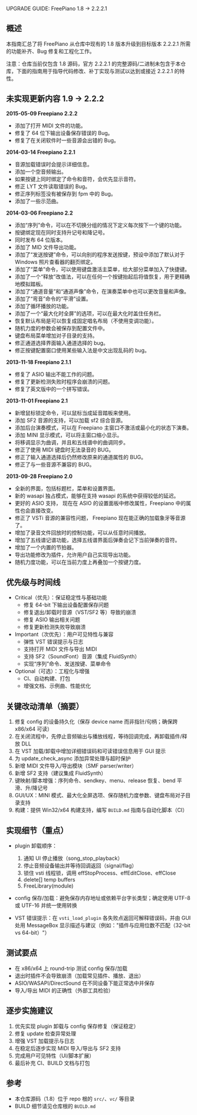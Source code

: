 UPGRADE GUIDE: FreePiano 1.8 -> 2.2.2.1

概述
----
本指南汇总了将 FreePiano 从仓库中现有的 1.8 版本升级到目标版本 2.2.2.1 所需的功能补齐、Bug 修复和工程化工作。

注意：仓库当前仅包含 1.8 源码，官方 2.2.2.1 的完整源码/二进制未包含于本仓库，下面的指南用于指导代码修改、补丁实现与测试以达到或接近 2.2.2.1 的特性。

未实现更新内容 1.9 -> 2.2.2
----------------
**2015-05-09 Freepiano 2.2.2**
* 添加了打开 MIDI 文件的功能。
* 修复了 64 位下输出设备保存错误的 Bug。
* 修复了在关闭软件时一些音源会出错的 Bug。

**2014-03-14 Freepiano 2.2.1**
* 音源加载错误时会提示详细信息。
* 添加一个空音频输出。
* 如果按键上同时绑定了命令和音符，会优先显示音符。
* 修正 LYT 文件读取错误的 Bug。
* 修正序列标签没有被保存到 fpm 中的 Bug。
* 添加了一些示范曲。

**2014-03-06 Freepiano 2.2**
* 添加“序列”命令，可以在不切换分组的情况下定义每次按下一个键的功能。
* 按键绑定现在同时支持升记号和降记号。
* 同时发布 64 位版本。
* 添加了 MID 文件导出功能。
* 添加了“发送按键”命令，可以向别的程序发送按键，预设中添加了默认对于 Windows 照片查看器的翻页绑定。
* 添加了“菜单”命令，可以使用键盘激活主菜单，给大部分菜单加入了快捷键。
* 添加了一个“释放”改值法，可以在任何一个按键抬起后将值恢复，用于更精确地模拟踏板。
* 添加了“通道音量”和“通道声像”命令，在演奏菜单中也可以更改音量和声像。
* 添加了“弯音”命令的“平滑”设置。
* 添加了循环播放的功能。
* 添加了一个“最大化时全屏”的选项，可以在最大化时盖住任务栏。
* 恢复默认布局是可以恢复成固定唱名布局（不使用变调功能）。
* 随机力度的参数会被保存到配置文件中。
* 键盘布局菜单增加对子目录的支持。
* 修正通道选择界面输入通道选择的 bug。
* 修正按键配置窗口使用某些输入法是中文出现乱码的 bug。

**2013-11-18 Freepiano 2.1.1**
* 修复了 ASIO 输出不能工作的问题。
* 修复了更新检测失败时程序会崩溃的问题。
* 修复了英文版中的一个拼写错误。

**2013-11-01 Freepiano 2.1**
* 新增鼠标锁定命令，可以鼠标当成延音踏板来使用。
* 添加 SF2 音源的支持，可以加载 sf2 综合音源。
* 添加后台演奏模式，可以在 Freepiano 主窗口不激活或最小化的状态下演奏。
* 添加 MINI 显示模式，可以将主窗口缩小显示。
* 将移调显示为曲调，并且和五线谱中的曲调同步。
* 修正了使用 MIDI 键盘时无法录音的 BUG。
* 修正了输入通道选择后仍然修改原来的通道属性的 BUG。
* 修正了与一些音源不兼容的 BUG。

**2013-09-28 Freepiano 2.0**
* 全新的界面，包括标题栏，菜单和设置界面。
* 新的 wasapi 独占模式，能够在支持 wasapi 的系统中获得较低的延迟。
* 更好的 ASIO 支持， 现在在 ASIO 的设置面板中修改属性，Freepiano 中的属性也会直接改变。
* 修正了 VSTi 音源的兼容性问题， Freepiano 现在能正确的加载象牙等音源了。
* 增加了录音文件回放时的控制功能，可以从任意时间播放。
* 增加了五线谱记谱功能，选择五线谱界面后弹奏会记下当前弹奏的音符。
* 增加了一个内置的节拍器。
* 导出功能修改为插件，允许用户自己实现导出功能。
* 随机力度功能，可以在当前力度上再叠加一个按键力度。

优先级与时间线
----------------
- Critical（优先）：保证稳定性与基础功能
  - 修复 64-bit 下输出设备配置保存问题
  - 修复退出/卸载时音源（VST/SF2 等）导致的崩溃
  - 修复 ASIO 输出相关问题
  - 修复更新检测失败导致崩溃
- Important（次优先）：用户可见特性与兼容
  - 弹性 VST 错误提示与日志
  - 支持打开 MIDI 文件与导出 MIDI
  - 支持 SF2（SoundFont）音源（集成 FluidSynth）
  - 实现“序列”命令、发送按键、菜单命令
- Optional（可选）：工程化与增强
  - CI、自动构建、打包
  - 增强文档、示例曲、性能优化

关键改动清单（摘要）
-------------------
1. 修复 config 的设备持久化（保存 device name 而非指针/句柄；确保跨 x86/x64 可读）
2. 在关闭流程中，先停止音频输出与播放线程，等待回调完成，再卸载插件/释放 DLL
3. 在 VST 加载/卸载中增加详细错误码和可读错误信息用于 GUI 提示
4. 为 update_check_async 添加异常处理与超时保护
5. 新增 MIDI 文件导入/导出模块（SMF parser/writer）
6. 新增 SF2 支持（建议集成 FluidSynth）
7. 键映射/脚本增强：序列命令、sendkey、menu、release 恢复、bend 平滑、升/降记号
8. GUI/UX：MINI 模式、最大化全屏选项、保存随机力度参数、键盘布局对子目录支持
9. 构建：提供 Win32/x64 构建支持，编写 `BUILD.md` 指南与自动化脚本（CI）

实现细节（重点）
-----------------
- plugin 卸载顺序：
  1. 通知 UI 停止播放（song_stop_playback）
  2. 停止音频设备输出并等待回调返回（signal/flag）
  3. 锁住 vsti 线程锁，调用 effStopProcess、effEditClose、effClose
  4. delete[] temp buffers
  5. FreeLibrary(module)

- config 保存/加载：避免保存内存地址或依赖平台字长类型；确定使用 UTF-8 或 UTF-16 并统一使用转换

- VST 错误提示：在 `vsti_load_plugin` 各失败点返回可解释错误码，并由 GUI 处用 MessageBox 显示描述与建议（例如："插件与应用位数不匹配（32-bit vs 64-bit）"）

测试要点
--------
- 在 x86/x64 上 round-trip 测试 config 保存/加载
- 退出时插件不会导致崩溃（加载常见插件、播放、退出）
- ASIO/WASAPI/DirectSound 在不同设备下能正常选中并保存
- 导入/导出 MIDI 的正确性（外部工具检验）

逐步实施建议
--------------
1. 优先实现 plugin 卸载与 config 保存修复（保证稳定）
2. 修复 update 检查异常处理
3. 增强 VST 加载提示与日志
4. 在稳定后逐步实现 MIDI 导入/导出与 SF2 支持
5. 完成用户可见特性（UI/脚本扩展）
6. 最后补充 CI、BUILD 文档与打包

参考
----
- 本仓库源码（1.8）位于 repo 根的 `src/`、`vc/` 等目录
- BUILD 细节请见仓库根的 `BUILD.md`